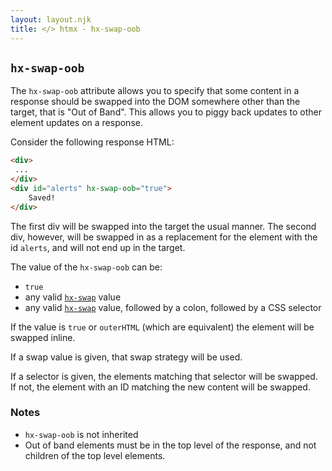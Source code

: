 ```yaml
---
layout: layout.njk
title: </> htmx - hx-swap-oob
---
```


## `hx-swap-oob`

The `hx-swap-oob` attribute allows you to specify that some content in a response should be 
swapped into the DOM somewhere other than the target, that is "Out of Band".  This allows you to piggy back updates to other element updates on a response.

Consider the following response HTML: 

```html
<div>
 ...
</div>
<div id="alerts" hx-swap-oob="true">
    Saved!
</div>

```

The first div will be swapped into the target the usual manner.  The second div, however, will be swapped in as a replacement for the element with the id `alerts`, and will not end up in the target.

The value of the `hx-swap-oob` can be:

* `true`
* any valid [`hx-swap`](/attributes/hx-swap) value
* any valid [`hx-swap`](/attributes/hx-swap) value, followed by a colon, followed by a CSS selector

If the value is `true` or `outerHTML` (which are equivalent) the element will be swapped inline.  

If a swap value is given, that swap strategy will be used.

If a selector is given, the elements matching that selector will be swapped.  If not, the element with an ID matching the new content will be swapped.

### Notes

* `hx-swap-oob` is not inherited
* Out of band elements must be in the top level of the response, and not children of the top level elements.
